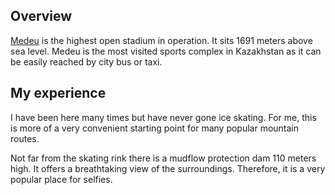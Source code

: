 ﻿
## Overview

[Medeu](https://en.wikipedia.org/wiki/Medeu) is the highest open stadium in operation. It sits 1691 meters above sea level. Medeu is the most visited sports complex in Kazakhstan as it can be easily reached by city bus or taxi.

## My experience

I have been here many times but have never gone ice skating. For me, this is more of a very convenient starting point for many popular mountain routes.

Not far from the skating rink there is a mudflow protection dam 110 meters high. It offers a breathtaking view of the surroundings. Therefore, it is a very popular place for selfies.